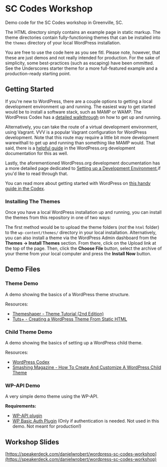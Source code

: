 # SC Codes Workshop

Demo code for the SC Codes workshop in Greenville, SC.

The HTML directory simply contains an example page in static markup. The theme directories contain fully-functioning themes that can be installed into the `themes` directory of your local WordPress installation.

You are free to use the code here as you see fitl. Please note, however, that these are just demos and not really intended for production. For the sake of simplicity, some best-practices (such as escaping) have been ommitted. See the Underscores starter theme for a more full-featured example and a production-ready starting point.


## Getting Started

If you're new to WordPress, there are a couple options to getting a local development environment up and running. The easiest way to get started would be to install a software stack, such as MAMP or WAMP. The WordPress Codex has a [detailed walkthrough](https://codex.wordpress.org/Installing_WordPress_Locally_on_Your_Mac_With_MAMP) on how to get up and running.

Alternatively, you can take the route of a virtual development environment, using Vagrant. VVV is a popular Vagrant configuration for WordPress development. Note that this route may require a little bit more development warewithall to get up and running than something like MAMP would. That said, there is a [helpful guide](https://make.wordpress.org/core/handbook/tutorials/installing-a-local-server/installing-vvv/) in the WordPress.org development documentation for this as well.

Lastly, the aforementioned WordPress.org development documentation has a more detailed page dedicated to [Setting up a Development Environment](https://developer.wordpress.org/themes/getting-started/setting-up-a-development-environment/),if you'd like to read through that.

You can read more about getting started with WordPress on [this handy guide in the Codex](https://codex.wordpress.org/Getting_Started_with_WordPress).

### Installing The Themes

Once you have a local WordPress installation up and running, you can install the themes from this repository in one of two ways:

The first method would be to upload the theme folders (_not_ the `html` folder) to the `wp-content/themes/` directory in your local installation.
Alternatively, you can also install a theme via the WordPress Admin dashboard from the **Themes -> Install Themes** section. From there, click on the Upload link at the top of the page. Then, click the **Choose File** button, select the archive of your theme from your local computer and press the **Install Now** button.


## Demo Files

### Theme Demo

A demo showing the basics of a WordPress theme structure.

Resources:

- [Themeshaper - Theme Tutorial (2nd Edition)](https://themeshaper.com/2012/10/22/the-themeshaper-wordpress-theme-tutorial-2nd-edition/)
- [Tuts+ - Creating a WordPress Theme From Static HTML](https://code.tutsplus.com/series/creating-a-wordpress-theme-from-static-html--wp-34294)


### Child Theme Demo

A demo showing the basics of setting up a WordPress child theme.

Resources:

- [WordPress Codex](https://codex.wordpress.org/Child_Themes)
- [Smashing Magazine - How To Create And Customize A WordPress Child Theme](https://www.smashingmagazine.com/2016/01/create-customize-wordpress-child-theme)


### WP-API Demo

A very simple demo theme using the WP-API.

**Requirements:**
- [WP-API plugin](https://wordpress.org/plugins/rest-api/)
- [WP Basic Auth Plugin](https://github.com/WP-API/Basic-Auth) (Only if authentication is needed. Not used in this demo. Not meant for production!)


## Workshop Slides

[https://speakerdeck.com/danielwrobert/wordpress-sc-codes-workshop](https://speakerdeck.com/danielwrobert/wordpress-sc-codes-workshop)
